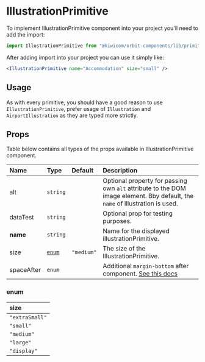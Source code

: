 # IllustrationPrimitive

To implement IllustrationPrimitive component into your project you'll need to add the import:

```jsx
import IllustrationPrimitive from "@kiwicom/orbit-components/lib/primitives/IllustrationPrimitive";
```

After adding import into your project you can use it simply like:

```jsx
<IllustrationPrimitive name="Accommodation" size="small" />
```

## Usage

As with every primitive, you should have a good reason to use `IllustrationPrimitive`, prefer usage of `Illustration` and `AirportIllustration` as they are typed more strictly.

## Props

Table below contains all types of the props available in IllustrationPrimitive component.

| Name       | Type            | Default    | Description                                                                                                                                     |
| :--------- | :-------------- | :--------- | :---------------------------------------------------------------------------------------------------------------------------------------------- |
| alt        | `string`        |            | Optional property for passing own `alt` attribute to the DOM image element. Bby default, the `name` of illustration is used.                    |
| dataTest   | `string`        |            | Optional prop for testing purposes.                                                                                                             |
| **name**   | `string`        |            | Name for the displayed illustrationPrimitive.                                                                                                   |
| size       | [`enum`](#enum) | `"medium"` | The size of the IllustrationPrimitive.                                                                                                          |
| spaceAfter | `enum`          |            | Additional `margin-bottom` after component. [See this docs](https://github.com/kiwicom/orbit-components/tree/master/src/common/getSpacingToken) |

### enum

| size        |
| :---------- |
| `"extraSmall"`   |
| `"small"`   |
| `"medium"`  |
| `"large"`   |
| `"display"` |
